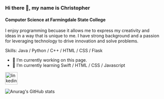 ### Hi there 👋, my name is Christopher
#### Computer Science at Farmingdale State College
I enjoy programming becuase it allows me to express my creativity and ideas in a way that is unique to me. I have strong background and a passion for leveraging technology to drive innovation and solve problems.

Skills: Java / Python / C++ / HTML / CSS / Flask

- 🔭 I’m currently working on this page. 
- 🌱 I’m currently learning Swift / HTML / CSS / Javascript


[<img src='https://cdn.jsdelivr.net/npm/simple-icons@3.0.1/icons/linkedin.svg' alt='linkedin' height='40'>](https://www.linkedin.com/in/christopher-maradiaga-1100b9269/)  




![Anurag's GitHub stats](https://github-readme-stats.vercel.app/api?username=maradC&hide=contribs,prs)
